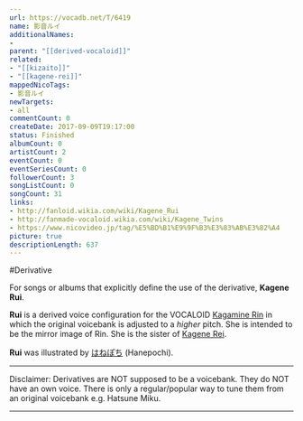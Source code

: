 ```yaml
---
url: https://vocadb.net/T/6419
name: 影音ルイ
additionalNames: 
- 
parent: "[[derived-vocaloid]]"
related:
- "[[kizaito]]"
- "[[kagene-rei]]"
mappedNicoTags:
- 影音ルイ
newTargets:
- all
commentCount: 0
createDate: 2017-09-09T19:17:00
status: Finished
albumCount: 0
artistCount: 2
eventCount: 0
eventSeriesCount: 0
followerCount: 3
songListCount: 0
songCount: 31
links: 
- http://fanloid.wikia.com/wiki/Kagene_Rui
- http://fanmade-vocaloid.wikia.com/wiki/Kagene_Twins
- https://www.nicovideo.jp/tag/%E5%BD%B1%E9%9F%B3%E3%83%AB%E3%82%A4
picture: true
descriptionLength: 637
---
```


#Derivative

For songs or albums that explicitly define the use of the derivative, **Kagene Rui**.

**Rui** is a derived voice configuration for the VOCALOID [Kagamine Rin](http://vocadb.net/Ar/48800) in which the original voicebank is adjusted to a *higher* pitch. She is intended to be the mirror image of Rin. She is the sister of [Kagene Rei](http://vocadb.net/T/6418/kagene-rei).

**Rui** was illustrated by [はねぽち](http://vocadb.net/Ar/34003) (Hanepochi).
___
Disclaimer:
Derivatives are NOT supposed to be a voicebank. They do NOT have an own voice. There is only a regular/popular way to tune them from an original voicebank e.g. Hatsune Miku.

---

